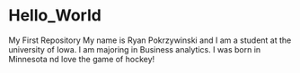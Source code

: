 # Hello_World
My First Repository
My name is Ryan Pokrzywinski and I am a student at the university of Iowa. I am majoring in Business analytics.
I was born in Minnesota nd love the game of hockey!

